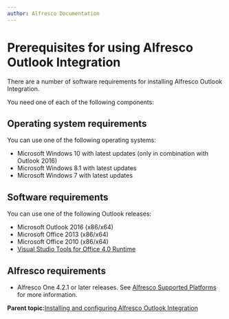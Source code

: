 ```yaml
---
author: Alfresco Documentation
---
```


# Prerequisites for using Alfresco Outlook Integration

There are a number of software requirements for installing Alfresco Outlook Integration.

You need one of each of the following components:

## Operating system requirements

You can use one of the following operating systems:

-   Microsoft Windows 10 with latest updates \(only in combination with Outlook 2016\)
-   Microsoft Windows 8.1 with latest updates
-   Microsoft Windows 7 with latest updates

## Software requirements

You can use one of the following Outlook releases:

-   Microsoft Outlook 2016 \(x86/x64\)
-   Microsoft Office 2013 \(x86/x64\)
-   Microsoft Office 2010 \(x86/x64\)
-   [Visual Studio Tools for Office 4.0 Runtime](https://msdn.microsoft.com/en-us/library/ms178739.aspx)

## Alfresco requirements

-   Alfresco One 4.2.1 or later releases. See [Alfresco Supported Platforms](https://www.alfresco.com/services/subscription/supported-platforms) for more information.

**Parent topic:**[Installing and configuring Alfresco Outlook Integration](../concepts/Outlook-install-intro.md)

